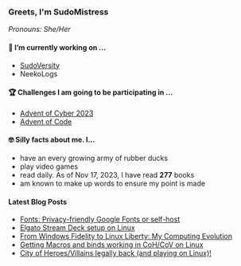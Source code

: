 ### Greets, I'm SudoMistress

_Pronouns: She/Her_

#### 🔭 I’m currently working on ...

- [SudoVersity](https://www.sudoversity.fyi)
- NeekoLogs

#### 🏆 Challenges I am going to be participating in ...

- [Advent of Cyber 2023](https://tryhackme.com/room/adventofcyber2023)
- [Advent of Code](https://adventofcode.com)

#### 🤓 Silly facts about me. I...

- have an every growing army of rubber ducks
- play video games
- read daily. As of Nov 17, 2023, I have read **277** books
- am known to make up words to ensure my point is made

#### Latest Blog Posts

<!-- BLOG-POST-LIST:START -->
- [Fonts: Privacy-friendly Google Fonts or self-host](https://www.sudoversity.fyi/posts/fonts-privacy-google-fonts/)
- [Elgato Stream Deck setup on Linux](https://www.sudoversity.fyi/posts/elgato-stream-deck-linux/)
- [From Windows Fidelity to Linux Liberty: My Computing Evolution](https://www.sudoversity.fyi/posts/windows-fidelity-linux-liberty/)
- [Getting Macros and binds working in CoH/CoV on Linux](https://www.sudoversity.fyi/posts/cmacros-binds-working-coh-cov-linux/)
- [City of Heroes/Villains legally back &lpar;and playing on Linux&rpar;!](https://www.sudoversity.fyi/posts/cov-back-and-on-linux-thanks-ncsoft-thanks-homecoming/)
<!-- BLOG-POST-LIST:END -->

